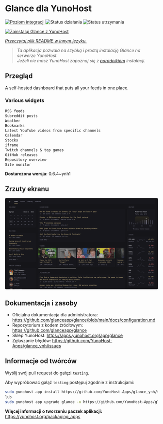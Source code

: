 <!--
To README zostało automatycznie wygenerowane przez <https://github.com/YunoHost/apps/tree/master/tools/readme_generator>
Nie powinno być ono edytowane ręcznie.
-->

# Glance dla YunoHost

[![Poziom integracji](https://apps.yunohost.org/badge/integration/glance)](https://ci-apps.yunohost.org/ci/apps/glance/)
![Status działania](https://apps.yunohost.org/badge/state/glance)
![Status utrzymania](https://apps.yunohost.org/badge/maintained/glance)

[![Zainstaluj Glance z YunoHost](https://install-app.yunohost.org/install-with-yunohost.svg)](https://install-app.yunohost.org/?app=glance)

*[Przeczytaj plik README w innym języku.](./ALL_README.md)*

> *Ta aplikacja pozwala na szybką i prostą instalację Glance na serwerze YunoHost.*  
> *Jeżeli nie masz YunoHost zapoznaj się z [poradnikiem](https://yunohost.org/install) instalacji.*

## Przegląd

A self-hosted dashboard that puts all your feeds in one place.

### Various widgets

    RSS feeds
    Subreddit posts
    Weather
    Bookmarks
    Latest YouTube videos from specific channels
    Calendar
    Stocks
    iframe
    Twitch channels & top games
    GitHub releases
    Repository overview
    Site monitor


**Dostarczona wersja:** 0.6.4~ynh1

## Zrzuty ekranu

![Zrzut ekranu z Glance](./doc/screenshots/screenshot.png)

## Dokumentacja i zasoby

- Oficjalna dokumentacja dla administratora: <https://github.com/glanceapp/glance/blob/main/docs/configuration.md>
- Repozytorium z kodem źródłowym: <https://github.com/glanceapp/glance>
- Sklep YunoHost: <https://apps.yunohost.org/app/glance>
- Zgłaszanie błędów: <https://github.com/YunoHost-Apps/glance_ynh/issues>

## Informacje od twórców

Wyślij swój pull request do [gałęzi `testing`](https://github.com/YunoHost-Apps/glance_ynh/tree/testing).

Aby wypróbować gałąź `testing` postępuj zgodnie z instrukcjami:

```bash
sudo yunohost app install https://github.com/YunoHost-Apps/glance_ynh/tree/testing --debug
lub
sudo yunohost app upgrade glance -u https://github.com/YunoHost-Apps/glance_ynh/tree/testing --debug
```

**Więcej informacji o tworzeniu paczek aplikacji:** <https://yunohost.org/packaging_apps>
